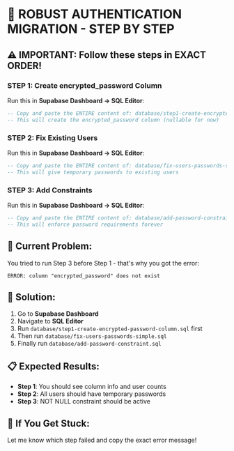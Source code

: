 # 🔐 ROBUST AUTHENTICATION MIGRATION - STEP BY STEP

## ⚠️ **IMPORTANT: Follow these steps in EXACT ORDER!**

### **STEP 1: Create encrypted_password Column**
Run this in **Supabase Dashboard → SQL Editor**:

```sql
-- Copy and paste the ENTIRE content of: database/step1-create-encrypted-password-column.sql
-- This will create the encrypted_password column (nullable for now)
```

### **STEP 2: Fix Existing Users**
Run this in **Supabase Dashboard → SQL Editor**:

```sql
-- Copy and paste the ENTIRE content of: database/fix-users-passwords-simple.sql
-- This will give temporary passwords to existing users
```

### **STEP 3: Add Constraints**
Run this in **Supabase Dashboard → SQL Editor**:

```sql
-- Copy and paste the ENTIRE content of: database/add-password-constraint.sql
-- This will enforce password requirements forever
```

## 🎯 **Current Problem:**
You tried to run Step 3 before Step 1 - that's why you got the error:
```
ERROR: column "encrypted_password" does not exist
```

## 🔧 **Solution:**
1. Go to **Supabase Dashboard**
2. Navigate to **SQL Editor** 
3. Run `database/step1-create-encrypted-password-column.sql` first
4. Then run `database/fix-users-passwords-simple.sql`
5. Finally run `database/add-password-constraint.sql`

## 📋 **Expected Results:**
- **Step 1**: You should see column info and user counts
- **Step 2**: All users should have temporary passwords  
- **Step 3**: NOT NULL constraint should be active

## 🚨 **If You Get Stuck:**
Let me know which step failed and copy the exact error message! 